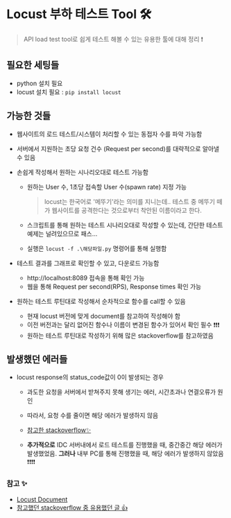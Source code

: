 # Locust 부하 테스트 Tool 🛠
> API load test tool로 쉽게 테스트 해볼 수 있는 유용한 툴에 대해 정리 ❗


## 필요한 세팅들
+ python 설치 필요
+ locust 설치 필요 : ```pip install locust```

## 가능한 것들
+ 웹사이트의 로드 테스트/시스템이 처리할 수 있는 동접자 수를 파악 가능함
+ 서버에서 지원하는 초당 요청 건수 (Request per second)를 대략적으로 알아낼 수 있음
+ 손쉽게 작성해서 원하는 시나리오대로 테스트 가능함
   + 원하는 User 수, 1초당 접속할 User 수(spawn rate) 지정 가능 
     > locust는 한국어로 '메뚜기'라는 의미를 지니는데.. 테스트 중 메뚜기 떼가 웹사이트를 공격한다는 것으로부터 착안된 이름이라고 한다.   
      
   + 스크립트를 통해 원하는 테스트 시나리오대로 작성할 수 있는데, 간단한 테스트 예제는 널려있으므로 패스...
   + 실행은 ```locust -f .\해당파일.py``` 명령어를 통해 실행함



+ 테스트 결과를 그래프로 확인할 수 있고, 다운로드 가능함
   + http://localhost:8089 접속을 통해 확인 가능   
   + 웹을 통해 Request per second(RPS), Response times 확인 가능


+ 원하는 테스트 루틴대로 작성해서 순차적으로 함수를 call할 수 있음
   + 현재 locust 버전에 맞게 document를 참고하여 작성해야 함
   + 이전 버전과는 달리 없어진 함수나 이름이 변경된 함수가 있어서 확인 필수 ❗❗❗
   + 원하는 테스트 루틴대로 작성하기 위해 많은 stackoverflow를 참고하였음

## 발생했던 에러들
+ locust response의 status_code값이 0이 발생되는 경우   
  
   + 과도한 요청을 서버에서 받쳐주지 못해 생기는 에러, 시간초과나 연결오류가 원인
   + 따라서, 요청 수를 줄이면 해당 에러가 발생하지 않음
   + [참고한 stackoverflow✨](https://stackoverflow.com/questions/17317162/locust-got-0-response-status-code-and-none-content)

   + **추가적으로** IDC 서버내에서 로드 테스트를 진행했을 때, 중간중간 해당 에러가 발생했었음. **그러나** 내부 PC를 통해 진행했을 때, 해당 에러가 발생하지 않았음 ❗❗❗❗


### 참고 ✨
+ [Locust Document](https://docs.locust.io/en/stable/)
+ [참고했던 stackoverflow 중 유용했던 글 👍](https://stackoverflow.com/questions/59832109/stop-locust-when-specified-number-of-user-tasks-complete)   
